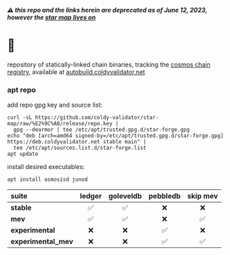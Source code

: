 ***⚠️ this repo and the links herein are deprecated as of June 12, 2023, however the [star map lives on](https://github.com/InterblocDAO/star-map)***

# 🌌

repository of statically-linked chain binaries, tracking the [cosmos chain registry](https://github.com/cosmos/chain-registry), available at [autobuild.coldyvalidator.net](https://autobuild.coldyvalidator.net)

### apt repo

add repo gpg key and source list:
```
curl -sL https://github.com/coldy-validator/star-map/raw/%E2%9C%A8/release/repo.key |
  gpg --dearmor | tee /etc/apt/trusted.gpg.d/star-forge.gpg
echo "deb [arch=amd64 signed-by=/etc/apt/trusted.gpg.d/star-forge.gpg] https://deb.coldyvalidator.net stable main" |
  tee /etc/apt/sources.list.d/star-forge.list
apt update
```

install desired executables:
```
apt install osmosisd junod
```
suite | ledger | goleveldb | pebbledb | skip mev
 :--- | :---: | :---: | :---: | :---:
**stable** | ✅ | ✅ | ❌ | ❌
**mev** | ✅ | ✅ | ❌ | ✅
**experimental** | ❌ | ❌ | ✅ | ❌
**experimental_mev** | ❌ | ❌ | ✅ | ✅
